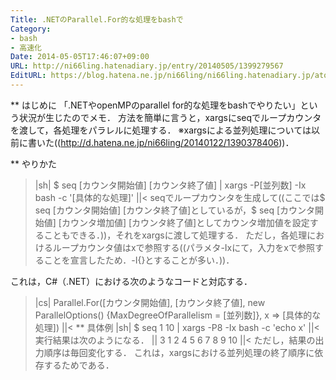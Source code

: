 ```yaml
---
Title: .NETのParallel.For的な処理をbashで
Category:
- bash
- 高速化
Date: 2014-05-05T17:46:07+09:00
URL: http://ni66ling.hatenadiary.jp/entry/20140505/1399279567
EditURL: https://blog.hatena.ne.jp/ni66ling/ni66ling.hatenadiary.jp/atom/entry/8454420450083715871
---
```


** はじめに
「.NETやopenMPのparallel for的な処理をbashでやりたい」という状況が生じたのでメモ．
方法を簡単に言うと，xargsにseqでループカウンタを渡して，各処理をパラレルに処理する．
※xargsによる並列処理については以前に書いた((http://d.hatena.ne.jp/ni66ling/20140122/1390378406))．

** やりかた
>|sh|
$ seq [カウンタ開始値] [カウンタ終了値] | xargs -P[並列数] -Ix bash -c '[具体的な処理]'
||<
seqでループカウンタを生成して((ここでは$ seq [カウンタ開始値] [カウンタ終了値]としているが，$ seq [カウンタ開始値] [カウンタ増加値] [カウンタ終了値]としてカウンタ増加値を設定することもできる．))，それをxargsに渡して処理する．
ただし，各処理におけるループカウンタ値はxで参照する((パラメタ-Ixにて，入力をxで参照することを宣言したため．-I{}とすることが多い．))．

これは，C#（.NET）における次のようなコードと対応する．
>|cs|
Parallel.For([カウンタ開始値], [カウンタ終了値], new ParallelOptions() {MaxDegreeOfParallelism = [並列数]}, x => [具体的な処理])
||<
** 具体例
>|sh|
$ seq 1 10 | xargs -P8 -Ix bash -c 'echo x'
||<
実行結果は次のようになる．
>||
3
1
2
4
5
6
7
8
9
10
||<
ただし，結果の出力順序は毎回変化する．
これは，xargsにおける並列処理の終了順序に依存するためである．
